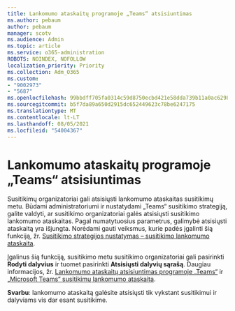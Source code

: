 ```yaml
---
title: Lankomumo ataskaitų programoje „Teams“ atsisiuntimas
ms.author: pebaum
author: pebaum
manager: scotv
ms.audience: Admin
ms.topic: article
ms.service: o365-administration
ROBOTS: NOINDEX, NOFOLLOW
localization_priority: Priority
ms.collection: Adm_O365
ms.custom:
- "9002973"
- "5687"
ms.openlocfilehash: 99bbdff705fa0314c59d8750ecbd421e58dda739b11a0ac6298e15aa03fd8e47
ms.sourcegitcommit: b5f7da89a650d2915dc652449623c78be6247175
ms.translationtype: MT
ms.contentlocale: lt-LT
ms.lasthandoff: 08/05/2021
ms.locfileid: "54004367"
---
```

# <a name="download-attendance-reports-in-teams"></a>Lankomumo ataskaitų programoje „Teams“ atsisiuntimas

Susitikimų organizatoriai gali atsisiųsti lankomumo ataskaitas susitikimų metu. Būdami administratoriumi ir nustatydami „Teams“ susitikimo strategiją, galite valdyti, ar susitikimo organizatoriai galės atsisiųsti susitikimo lankomumo ataskaitas. Pagal numatytuosius parametrus, galimybė atsisiųsti ataskaitą yra išjungta. Norėdami gauti veiksmus, kurie padės įgalinti šią funkciją, žr. [Susitikimo strategijos nustatymas – susitikimo lankomumo ataskaita](https://docs.microsoft.com/microsoftteams/meeting-policies-in-teams#meeting-policy-settings---meeting-attendance-report).

Įgalinus šią funkciją, susitikimo metu susitikimo organizatoriai gali pasirinkti **Rodyti dalyvius** ir tuomet pasirinkti **Atsisiųsti dalyvių sąrašą**. Daugiau informacijos, žr. [Lankomumo ataskaitų atsisiuntimas programoje „Teams“](https://support.office.com/article/download-attendance-reports-in-teams-ae7cf170-530c-47d3-84c1-3aedac74d310) ir [„Microsoft Teams“ susitikimų lankomumo ataskaita](https://docs.microsoft.com/microsoftteams/teams-analytics-and-reports/meeting-attendance-report).

**Svarbu**: lankomumo ataskaitą galėsite atsisiųsti tik vykstant susitikimui ir dalyviams vis dar esant susitikime. 